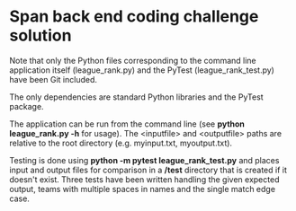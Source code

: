 # Span back end coding challenge solution
Note that only the Python files corresponding to the command line application itself (league_rank.py) and the PyTest (league_rank_test.py) have been Git included.

The only dependencies are standard Python libraries and the PyTest package.

The application can be run from the command line (see <b>python league_rank.py -h</b> for usage). The \<inputfile> and \<outputfile> paths are relative to the root directory (e.g. myinput.txt, myoutput.txt).

Testing is done using <b>python -m pytest league_rank_test.py</b> and places input and output files for comparison in a <b>/test</b> directory that is created if it doesn't exist. Three tests have been written handling the given expected output, teams with multiple spaces in names and the single match edge case.
